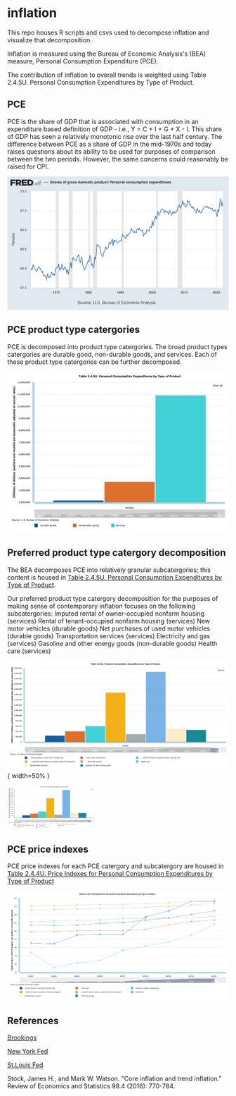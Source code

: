 # inflation
This repo houses R scripts and csvs used to decompose inflation and visualize that decomposition. 

Inflation is measured using the Bureau of Economic Analysis's (BEA) measure, Personal Consumption Expenditure (PCE).

The contribution of inflation to overall trends is weighted using Table 2.4.5U. Personal Consumption Expenditures by Type of Product.

## PCE

PCE is the share of GDP that is associated with consumption in an expenditure based definition of GDP - i.e., Y = C + I + G + X - I. This share of GDP has seen a relatively monotonic rise over the last half century. The difference between PCE as a share of GDP in the mid-1970s and today raises questions about its ability to be used for purposes of comparison between the two periods. However, the same concerns could reasonably be raised for CPI. 

![](figures/fredgraph.png)

## PCE product type catergories

PCE is decomposed into product type catergories. The broad product types catergories are durable good, non-durable goods, and services. Each of these product type catergories can be further decomposed. 

![](figures/pce_cat_q1_2022.png)

## Preferred product type catergory decomposition

The BEA decomposes PCE into relatively granular subcatergories; this content is housed in [Table 2.4.5U. Personal Consumption Expenditures by Type of Product](https://apps.bea.gov/iTable/iTable.cfm?reqid=19&step=3&isuri=1&1921=underlying&1903=2017#reqid=19&step=3&isuri=1&1921=underlying&1903=2017). 

Our preferred product type catergory decomposition for the purposes of making sense of contemporary inflation focuses on the following subcatergories: 
  Imputed rental of owner-occupied nonfarm housing (services)
  Rental of tenant-occupied nonfarm housing (services)
  New motor vehicles (durable goods) 
  Net purchases of used motor vehicles (durable goods)
  Transportation services (services)
  Electricity and gas (services) 
  Gasoline and other energy goods (non-durable goods)
  Health care (services)
 
 ![](figures/pce_cat_of_interest.png){ width=50% }
 
 <img src="figures/pce_cat_of_interest.png" width="200">
 
 ## PCE price indexes
 
 PCE price indexes for each PCE catergory and subcatergory are housed in [Table 2.4.4U. Price Indexes for Personal Consumption Expenditures by Type of Product](https://apps.bea.gov/iTable/iTable.cfm?ReqID=19&step=2#reqid=19&step=2&isuri=1&1921=underlying)

![](figures/price_change.svg)
 
 ## References
 
[Brookings](https://www.brookings.edu/blog/up-front/2022/05/18/how-does-the-consumer-price-index-account-for-the-cost-of-housing/)
 
[New York Fed](https://libertystreeteconomics.newyorkfed.org/2022/04/inflation-persistence-how-much-is-there-and-where-is-it-coming-from/)

[St.Louis Fed](stlouisfed.org/on-the-economy/2022/mar/breaking-down-contributors-high-inflation)

Stock, James H., and Mark W. Watson. "Core inflation and trend inflation." Review of Economics and Statistics 98.4 (2016): 770-784.
